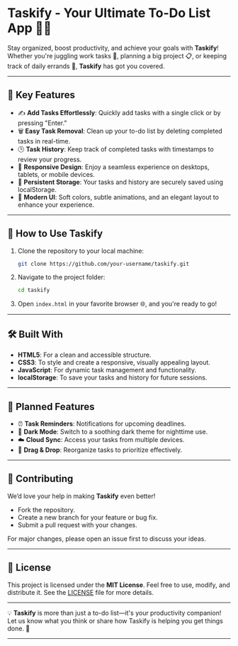 # **Taskify - Your Ultimate To-Do List App 📝🎯**

Stay organized, boost productivity, and achieve your goals with **Taskify**! Whether you're juggling work tasks 💼, planning a big project 📋, or keeping track of daily errands 🛒, **Taskify** has got you covered.  

---

## 🌟 **Key Features**
- ✍️ **Add Tasks Effortlessly**: Quickly add tasks with a single click or by pressing "Enter."  
- 🗑️ **Easy Task Removal**: Clean up your to-do list by deleting completed tasks in real-time.  
- 🕒 **Task History**: Keep track of completed tasks with timestamps to review your progress.  
- 📱 **Responsive Design**: Enjoy a seamless experience on desktops, tablets, or mobile devices.  
- 💾 **Persistent Storage**: Your tasks and history are securely saved using localStorage.  
- 🎨 **Modern UI**: Soft colors, subtle animations, and an elegant layout to enhance your experience.  

---

## 🚀 **How to Use Taskify**
1. Clone the repository to your local machine:  
   ```bash
   git clone https://github.com/your-username/taskify.git
   ```
2. Navigate to the project folder:  
   ```bash
   cd taskify
   ```
3. Open `index.html` in your favorite browser 🌐, and you're ready to go!  

---

## 🛠️ **Built With**
- **HTML5**: For a clean and accessible structure.  
- **CSS3**: To style and create a responsive, visually appealing layout.  
- **JavaScript**: For dynamic task management and functionality.  
- **localStorage**: To save your tasks and history for future sessions.  

---

## 🎯 **Planned Features**
- ⏰ **Task Reminders**: Notifications for upcoming deadlines.  
- 🌙 **Dark Mode**: Switch to a soothing dark theme for nighttime use.  
- ☁️ **Cloud Sync**: Access your tasks from multiple devices.  
- 🔀 **Drag & Drop**: Reorganize tasks to prioritize effectively.  

---

## 🤝 **Contributing**
We’d love your help in making **Taskify** even better!  
- Fork the repository.  
- Create a new branch for your feature or bug fix.  
- Submit a pull request with your changes.  

For major changes, please open an issue first to discuss your ideas.  

---

## 📜 **License**
This project is licensed under the **MIT License**. Feel free to use, modify, and distribute it. See the [LICENSE](LICENSE) file for more details.  

---

💡 **Taskify** is more than just a to-do list—it's your productivity companion! Let us know what you think or share how Taskify is helping you get things done. 💬  

---


